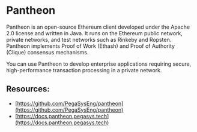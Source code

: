 # Pantheon

Pantheon is an open-source Ethereum client developed under the Apache 2.0 license and written in Java. It runs on the Ethereum public network, private networks, and test networks such as Rinkeby and Ropsten. Pantheon implements Proof of Work \(Ethash\) and Proof of Authority \(Clique\) consensus mechanisms.

You can use Pantheon to develop enterprise applications requiring secure, high-performance transaction processing in a private network.

## Resources:
* [https://github.com/PegaSysEng/pantheon](https://github.com/PegaSysEng/pantheon)
* [https://docs.pantheon.pegasys.tech](https://docs.pantheon.pegasys.tech)
